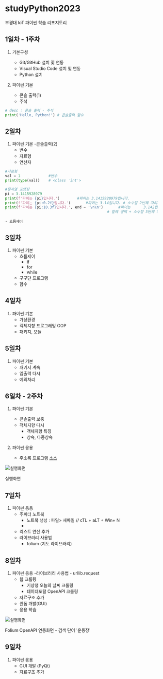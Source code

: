 # studyPython2023
부경대 IoT 파이썬 학습 리포지토리

## 1일차 - 1주차
1. 기본구성
    - Git/GitHub 설치 및 연동
    - Visual Studio Code 설치 및 연동
    - Python 설치

2. 파이썬 기본
    - 콘솔 출력(1)
    - 주석


```python
# desc : 콘솔 출력 - 주석
print('Hello, Python!') # 콘솔출력 함수
```

## 2일차
1. 파이썬 기본
    -콘솔출력(2)
    - 변수
    - 자료형
    - 연산자
```python
#자료형
val = 1             #변수
print(type(val))    # <class 'int'>

#문자열 포맷팅
pi = 3.1415928979
print(f'파이는 {pi}입니다.')        #파이는 3.1415928979입니다.
print(f'파이는 {pi:0.2f}입니다.')       #파이는 3.14입니다. # 소수점 2번째 자리까지 출력
print(f'파이는 {pi:10.3f}입니다.', end = '\n\n')       #파이는      3.142입니다.
                                               # 앞에 공백 + 소수점 3번째 자리까지 출력
```

    - 흐름제어


## 3일차
1. 파이썬 기본
    - 흐름제어
        - if
        - for
        - while
    - 구구단 프로그램
    - 함수


## 4일차
1. 파이썬 기본
    - 가상환경
    - 객체지향 프로그래밍 OOP
    - 패키지, 모듈


## 5일차
1. 파이썬 기본
    - 패키지 계속
    - 입출력 다시
    - 예외처리


## 6일차 - 2주차
1. 파이썬 기본
    - 콘솔출력 보충
    - 객체지향 다시
        - 객체지향 특징
        - 상속, 다중상속

2. 파이썬 응용
    - 주소록 프로그램 [소스](https://github.com/limchaeyeon8/studyPython2023/blob/main/project1/add_app.py)

![실행화면](https://raw.githubusercontent.com/limchaeyeon8/studyPython2023/main/Images/addr_app.png)

실행화면


## 7일차
1. 파이썬 응용
    - 주피터 노트북
        - 노트북 생성 : 파일> 새파일 // cTL + aLT + Win+ N 
        - 
    - 리스트 연산 추가
    - 라이브러리 사용법
        - folium (지도 라이브러리)


## 8일차
1. 파이썬 응용
    -라이브러리 사용법
        - urllib.request
    - 웹 크롤링
        - 기상청 오늘의 날씨 크롤링
        - 데이터포털 OpenAPI 크롤링
    - 자료구조 추가
    - 윈폼 개발(GUI)
    - 응용 학습


![실행화면](https://raw.githubusercontent.com/limchaeyeon8/studyPython2023/main/Images/jupyterFolium.png)

Folium OpenAPI 연동화면
    - 검색 단어 '운동장'

## 9일차
1. 파이썬 응용
    - GUI 개발 (PyQt)
    - 자료구조 추가
